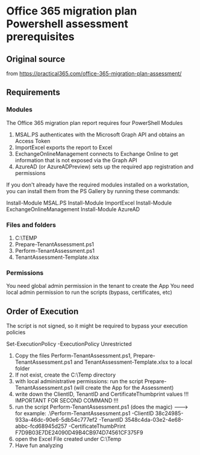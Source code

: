 # Office 365 migration plan Powershell assessment prerequisites
## Original source
from https://practical365.com/office-365-migration-plan-assessment/

## Requirements
### Modules
The Office 365 migration plan report requires four PowerShell Modules

1. MSAL.PS authenticates with the Microsoft Graph API and obtains an Access Token
2. ImportExcel exports the report to Excel
3. ExchangeOnlineManagement connects to Exchange Online to get information that is not exposed via the Graph API
4. AzureAD (or AzureADPreview) sets up the required app registration and permissions

If you don't already have the required modules installed on a workstation, you can install them from the PS Gallery by running these commands:

Install-Module MSAL.PS
Install-Module ImportExcel
Install-Module ExchangeOnlineManagement
Install-Module AzureAD

### Files and folders
1. C:\TEMP
2. Prepare-TenantAssessment.ps1
3. Perform-TenantAssessment.ps1
4. TenantAssessment-Template.xlsx

### Permissions
You need global admin permission in the tenant to create the App
You need local admin permission to run the scripts (bypass, certificates, etc)

## Order of Execution

The script is not signed, so it might be required to bypass your execution policies

Set-ExecutionPolicy -ExecutionPolicy Unrestricted

1. Copy the files Perform-TenantAssessment.ps1, Prepare-TenantAssessment.ps1 and TenantAssessment-Template.xlsx to a local folder
2. If not exist, create the C:\Temp directory
3. with local administrative permissions: run the script Prepare-TenantAssessment.ps1 (will create the App for the Assessment)
4. write down the ClientID, TenantID and CertificateThumbprint values !!! IMPORTANT FOR SECOND COMMAND !!!
5. run the script Perform-TenantAssessment.ps1 (does the magic)
---> for example: .\Perform-TenantAssessment.ps1 -ClientID 38c24985-933a-46dc-90e6-5db54c777ef2 -TenantID 3548c4da-03e2-4e68-abbc-fcd68945d257 -CertificateThumbPrint F7D9B03E7DE24090D49B4CB974D74561CF375F9
7. open the Excel File created under C:\Temp
8. Have fun analyzing
